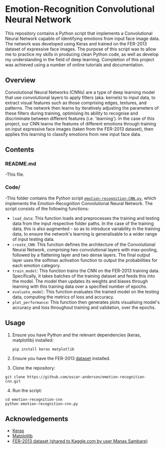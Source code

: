 # Emotion-Recognition Convolutional Neural Network

This repository contains a Python script that implements a Convolutional Neural Network capable of identifying emotions from input face image data. The network was developed using Keras and trained on the FER-2013 dataset of expressive face images. The purpose of this script was to allow me to practice my skills in producing clean Python code, as well as develop my understanding in the field of deep learning. Completion of this project was achieved using a number of online tutorials and documentation.

## Overview

Convolutional Neural Networks (CNNs) are a type of deep learning model that use convolutional layers to apply filters (aka. kernels) to input data, to extract visual features such as those comprising edges, textures, and patterns. The network then learns by iteratively adjusting the parameters of these filters during training, optimising its ability to recognise and discriminate between different features (i.e. 'learning'). In the case of this project, our CNN learns the features of different emotions through training on input expressive face images (taken from the FER-2013 dataset), then applies this learning to classify emotions from new input face data.

## Contents

### README.md
-This file.

### Code/
-This folder contains the Python script [`emotion-recognition-CNN.py`](https://github.com/oscar-anderson/Emotion-Recognition-CNN/blob/main/code/emotion_recognition_cnn.py), which implements the Emotion-Recognition Convolutional Neural Network. The script consists of the following functions:
- `load_data`: This function loads and preprocesses the training and testing data from the input respective folder paths. In the case of the training data, this is also augmented - so as to introduce variability in the training data, to ensure the network's learning is generalisable to a wider range of input testing data.
- `create_CNN`: This function defines the architecture of the Convolutional Neural Network, comprising two convolutional layers with max-pooling, followed by a flattening layer and two dense layers. The final output layer uses the softmax activation function to output the probabilities for each emotion category.
- `train_model`: This function trains the CNN on the FER-2013 training data. Specifically, it takes batches of the training dataset and feeds this into the model. The model then updates its weights and biases through learning with this training data over a specified number of epochs.
- `evaluate_model`: This function evaluates the trained model on the testing data, computing the metrics of loss and accuracy.
- `plot_performance`: This function then generates plots visualising model's accuracy and loss throughout training and validation, over the epochs.

## Usage
1. Ensure you have Python and the relevant dependencies (keras, matplotlib) installed:

   ```
   pip install keras matplotlib
   ```
   
2. Ensure you have the FER-2013 [dataset](https://www.kaggle.com/datasets/msambare/fer2013/data) installed.


3. Clone the repository:

  ```
  git clone https://github.com/oscar-anderson/emotion-recognition-cnn.git
  ```

4. Run the script:

  ```
  cd emotion-recognition-cnn
  python emotion-recognition-cnn.py
  ```

## Acknowledgements
- [Keras](https://keras.io/)
- [Matplotlib](https://matplotlib.org/)
- [FER-2013 dataset (shared to Kaggle.com by user Manas Sambare)](https://www.kaggle.com/datasets/msambare/fer2013/data)
